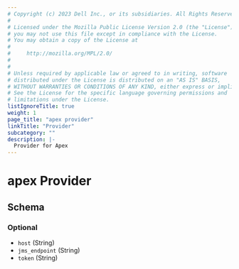 ```yaml
---
# Copyright (c) 2023 Dell Inc., or its subsidiaries. All Rights Reserved.
# 
# Licensed under the Mozilla Public License Version 2.0 (the "License");
# you may not use this file except in compliance with the License.
# You may obtain a copy of the License at
# 
#     http://mozilla.org/MPL/2.0/
# 
# 
# Unless required by applicable law or agreed to in writing, software
# distributed under the License is distributed on an "AS IS" BASIS,
# WITHOUT WARRANTIES OR CONDITIONS OF ANY KIND, either express or implied.
# See the License for the specific language governing permissions and
# limitations under the License.
listIgnoreTitle: true
weight: 1
page_title: "apex provider"
linkTitle: "Provider"
subcategory: ""
description: |-
  Provider for Apex
---
```


# apex Provider


<!-- schema generated by tfplugindocs -->
## Schema

### Optional

- `host` (String)
- `jms_endpoint` (String)
- `token` (String)
